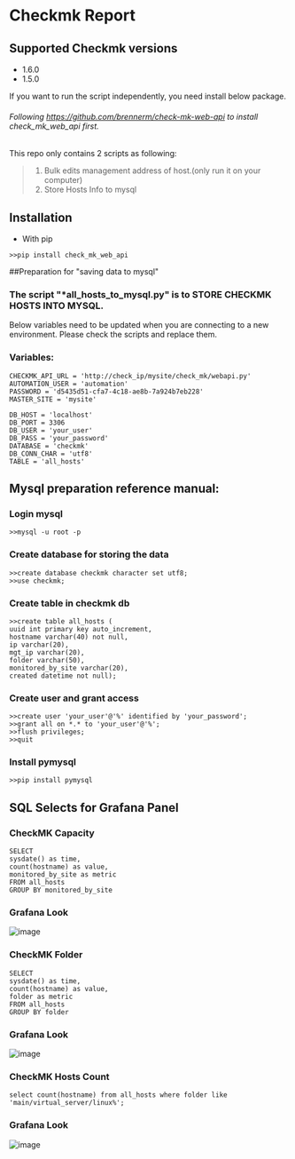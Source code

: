 # Checkmk Report
## Supported Checkmk versions
- 1.6.0
- 1.5.0

If you want to run the script independently, you need install below package.
###### Following https://github.com/brennerm/check-mk-web-api to install check_mk_web_api first.


This repo only contains 2 scripts as following:
> 1. Bulk edits management address of host.(only run it on your computer)
> 2. Store Hosts Info to mysql


## Installation

- With pip
```
>>pip install check_mk_web_api
```

##Preparation for "saving data to mysql"

### The script "*all_hosts_to_mysql.py" is to STORE CHECKMK HOSTS INTO MYSQL.
Below variables need to be updated when you are connecting to a new environment. Please check the scripts and replace them.

### Variables:
```
CHECKMK_API_URL = 'http://check_ip/mysite/check_mk/webapi.py'
AUTOMATION_USER = 'automation'
PASSWORD = 'd5435d51-cfa7-4c18-ae8b-7a924b7eb228'
MASTER_SITE = 'mysite'

DB_HOST = 'localhost'
DB_PORT = 3306
DB_USER = 'your_user'
DB_PASS = 'your_password'
DATABASE = 'checkmk'
DB_CONN_CHAR = 'utf8'
TABLE = 'all_hosts'
```

## Mysql preparation reference manual:
### Login mysql
```
>>mysql -u root -p
```


### Create database for storing the data
```
>>create database checkmk character set utf8;
>>use checkmk;
```

### Create table in checkmk db

```
>>create table all_hosts (
uuid int primary key auto_increment,
hostname varchar(40) not null,
ip varchar(20),
mgt_ip varchar(20),
folder varchar(50),
monitored_by_site varchar(20),
created datetime not null);
```


### Create user and grant access
```
>>create user 'your_user'@'%' identified by 'your_password';
>>grant all on *.* to 'your_user'@'%';
>>flush privileges;
>>quit
```

### Install pymysql
```
>>pip install pymysql
```

## SQL Selects for Grafana Panel

### CheckMK Capacity
```
SELECT
sysdate() as time,
count(hostname) as value,
monitored_by_site as metric
FROM all_hosts
GROUP BY monitored_by_site
```
### Grafana Look
![image](https://github.com/ryanlll3/checkmk_report/blob/master/pictures/CheckMK_Sites_Capacity.jpg)


### CheckMK Folder
```
SELECT
sysdate() as time,
count(hostname) as value,
folder as metric
FROM all_hosts
GROUP BY folder
```
### Grafana Look
![image](https://github.com/ryanlll3/checkmk_report/blob/master/pictures/Grafana_dashboard_Look.jpg)

### CheckMK Hosts Count

```
select count(hostname) from all_hosts where folder like 'main/virtual_server/linux%';
```
### Grafana Look
![image](https://github.com/ryanlll3/checkmk_report/blob/master/pictures/Hosts_Info_Grafana.jpg)
